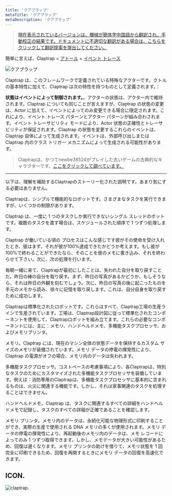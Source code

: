 ```yaml
---
title: 'クアプラップ'
metaTitle: 'クアプラップ'
metaDescription: 'クアプラップ'
---
```


> [現在表示されているバージョンは、機械が簡体字中国語から翻訳され、手動校正の結果です。ドキュメントに不適切な翻訳がある場合は、こちらをクリックして翻訳提案を提出してください。](https://crwd.in/newbeclaptrap)

簡単に言えば、Claptrap = [アトール](/zh_Hans/2-Glossary/Actor-Pattern) + [イベント トレース](/zh_Hans/2-Glossary/Event-Sourcing)

![クアプラップ](/images/20190228-001.gif)

Claptrap は、このフレームワークで定義されている特殊なアクターです。クトルの基本特性に加えて、Claptrap は次の特性を持つものとして定義されます。：

**状態はイベントによって制御されます。**。アクターの状態は、アクター内で維持されます。Claptrap についても同じことが言えますが、Claptrap の状態の変更は、Actor に加えて、イベントによってのみ変更できる場合に限定されます。これにより、イベント トレース パターンとアクター パターンが組み合わされます。イベント トレーサビリティ モードにより、Actor 状態の正確性とトレーサビリティが保証されます。Claptrap の状態を変更するこれらのイベントは、Claptrap 自体によって生成されます。イベントは、外部呼び出しまたは Claptrap 内のクラス トリガー メカニズムによって生成される可能性があります。

> Claptrapは、かつてnewbe36524がプレイした古いゲームの古典的なキャラクターです。[ここをクリックして調べています。](https://zh.moegirl.org/%E5%B0%8F%E5%90%B5%E9%97%B9)

---

以下は、理解を補助するClaptrapのストーリー化された説明です。あまり気にする必要はありません。

Claptrapは、シンプルで機能的なロボットです。さまざまなタスクを実行できますが、いくつかの制限があります。

Claptrap は、一度に 1 つのタスクしか実行できないシングル スレッドのボットです。複数のタスクを渡す場合は、スケジュールされた順序で 1 つずつ処理します。

Claptrap が働いている頃の プロセスはこんな感じです彼がその使命を受け入れたとき、彼はまず、それが彼が100%達成できたかどうか考えます。もし彼が100%で終わることができたなら、そのことを彼のメモに書き込み、それを終わらせて下さい。次に、次の処理を行います。

毎朝一緒に来て、Claptrapが最初にしたことは、失われた自分を取り戻すことだ。昨日の棒の自分を取り戻す。まず、昨日の写真があるかどうか、もしそうなら、それは昨日の外観を刻むでしょう。次に、昨日の写真の後に起こったものを手元のメモから読み、徐々に記憶を取り戻します。これは、自分自身を取り戻すために成功します。

Claptrapは標準化されたロボットです。これらはすべて、Claptrap工場の生産ラインで生産されています。工場は、Claptrap設計図に従って標準化されたコンポーネントを使用して、Claptrapロボットを組み立てます。これらの必要なコンポーネントには、主に：メモリ、ハンドヘルドメモ、多機能タスクプロセッサ、およびメモリプリンタ。

メモリ。Claptrap には、現在のマシン全体の状態データを保持するカスタム サイズのメモリが装備されています。メモリ データの停電の揮発性により、Claptrap の電源がオフの場合、メモリ内のデータは失われます。

多機能タスクプロセッサ。コストベースの考慮事項により、各Claptrapは、特別なタスクのためにカスタマイズされた多機能タスクプロセッサを装備しています。例えば：消防専用のClaptrapは、多機能タスクプロセッサに基本的に含まれるものは、火災に関連する機能です。しかし、それは家事関連のタスクを処理することはできません。

ハンドヘルドメモ。Claptrap は、タスクに関連するすべての詳細をハンドヘルドメモで記録し、タスクのすべての詳細が正確であることを確認します。

メモリ プリンタ。メモリ内のデータは、永続化可能な物理形式に印刷することができ、実際の生産で使用される DNA メモリの多くが使用されます。メモリ データの停電の揮発性により、再起動後のメモリ内のデータは、メモ レコードによってのみ 1 つずつ取得できます。しかし、メモデータが大きい可能性があるため、回復は遅くなります。メモリ プリンタの助けを借りて、メモリ状態を 1 回完全に印刷できるため、回復を再開するときにメモリ データの回復を高速化できます。

## ICON.

![claptrap.](/images/claptrap_icons/claptrap.svg)
